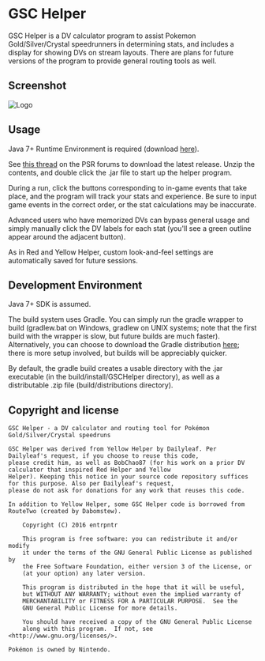 # GSC Helper
GSC Helper is a DV calculator program to assist Pokemon Gold/Silver/Crystal speedrunners in determining stats, and includes a display for showing DVs on stream layouts. There are plans for future versions of the program to provide general routing tools as well.

## Screenshot
![Logo](https://dl.dropboxusercontent.com/u/460442/GSC_DV_Helper-0.99.png)

## Usage
Java 7+ Runtime Environment is required (download [here](https://java.com/en/download/)).

See [this thread](http://forums.pokemonspeedruns.com/viewtopic.php?f=116&t=512) on the PSR forums to download the latest release. Unzip the contents, and double click the .jar file to start up the helper program. 

During a run, click the buttons corresponding to in-game events that take place, and the program will track your stats and experience. Be sure to input game events in the correct order, or the stat calculations may be inaccurate.
 
Advanced users who have memorized DVs can bypass general usage and simply manually click the DV labels for each stat (you'll see a green outline appear around the adjacent button).

As in Red and Yellow Helper, custom look-and-feel settings are automatically saved for future sessions.

## Development Environment
Java 7+ SDK is assumed.

The build system uses Gradle. You can simply run the gradle wrapper to build (gradlew.bat on Windows, gradlew on UNIX systems; note that the first build with the wrapper is slow, but future builds are much faster). Alternatively, you can choose to download the Gradle distribution [here](http://gradle.org/gradle-download/); there is more setup involved, but builds will be appreciably quicker. 

By default, the gradle build creates a usable directory with the .jar executable (in the build/install/GSCHelper directory), as well as a distributable .zip file (build/distributions directory).

## Copyright and license

    GSC Helper - a DV calculator and routing tool for Pokémon Gold/Silver/Crystal speedruns
    
    GSC Helper was derived from Yellow Helper by Dailyleaf. Per Dailyleaf's request, if you choose to reuse this code,
    please credit him, as well as BobChao87 (for his work on a prior DV calculator that inspired Red Helper and Yellow
    Helper). Keeping this notice in your source code repository suffices for this purpose. Also per Dailyleaf's request,
    please do not ask for donations for any work that reuses this code.
    
    In addition to Yellow Helper, some GSC Helper code is borrowed from RouteTwo (created by Dabomstew).
    
        Copyright (C) 2016 entrpntr
    
        This program is free software: you can redistribute it and/or modify
        it under the terms of the GNU General Public License as published by
        the Free Software Foundation, either version 3 of the License, or
        (at your option) any later version.
    
        This program is distributed in the hope that it will be useful,
        but WITHOUT ANY WARRANTY; without even the implied warranty of
        MERCHANTABILITY or FITNESS FOR A PARTICULAR PURPOSE.  See the
        GNU General Public License for more details.
    
        You should have received a copy of the GNU General Public License
        along with this program.  If not, see <http://www.gnu.org/licenses/>.
    
    Pokémon is owned by Nintendo.